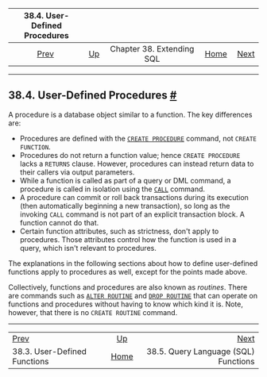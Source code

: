<!--?xml version="1.0" encoding="UTF-8" standalone="no"?-->

|            38.4. User-Defined Procedures           |                                               |                           |                                                       |                                                                |
| :------------------------------------------------: | :-------------------------------------------- | :-----------------------: | ----------------------------------------------------: | -------------------------------------------------------------: |
| [Prev](xfunc.html "38.3. User-Defined Functions")  | [Up](extend.html "Chapter 38. Extending SQL") | Chapter 38. Extending SQL | [Home](index.html "PostgreSQL 17devel Documentation") |  [Next](xfunc-sql.html "38.5. Query Language (SQL) Functions") |

***

## 38.4. User-Defined Procedures [#](#XPROC)

[]()

A procedure is a database object similar to a function. The key differences are:

*   Procedures are defined with the [`CREATE PROCEDURE`](sql-createprocedure.html "CREATE PROCEDURE") command, not `CREATE FUNCTION`.
*   Procedures do not return a function value; hence `CREATE PROCEDURE` lacks a `RETURNS` clause. However, procedures can instead return data to their callers via output parameters.
*   While a function is called as part of a query or DML command, a procedure is called in isolation using the [`CALL`](sql-call.html "CALL") command.
*   A procedure can commit or roll back transactions during its execution (then automatically beginning a new transaction), so long as the invoking `CALL` command is not part of an explicit transaction block. A function cannot do that.
*   Certain function attributes, such as strictness, don't apply to procedures. Those attributes control how the function is used in a query, which isn't relevant to procedures.

The explanations in the following sections about how to define user-defined functions apply to procedures as well, except for the points made above.

Collectively, functions and procedures are also known as *routines*[](). There are commands such as [`ALTER ROUTINE`](sql-alterroutine.html "ALTER ROUTINE") and [`DROP ROUTINE`](sql-droproutine.html "DROP ROUTINE") that can operate on functions and procedures without having to know which kind it is. Note, however, that there is no `CREATE ROUTINE` command.

***

|                                                    |                                                       |                                                                |
| :------------------------------------------------- | :---------------------------------------------------: | -------------------------------------------------------------: |
| [Prev](xfunc.html "38.3. User-Defined Functions")  |     [Up](extend.html "Chapter 38. Extending SQL")     |  [Next](xfunc-sql.html "38.5. Query Language (SQL) Functions") |
| 38.3. User-Defined Functions                       | [Home](index.html "PostgreSQL 17devel Documentation") |                           38.5. Query Language (SQL) Functions |
